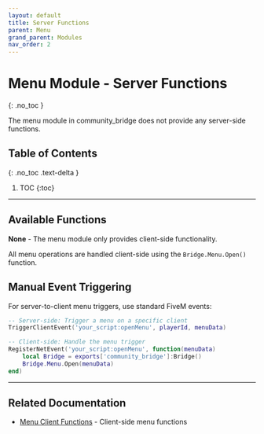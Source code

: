 ```yaml
---
layout: default
title: Server Functions
parent: Menu
grand_parent: Modules
nav_order: 2
---
```


# Menu Module - Server Functions
{: .no_toc }

The menu module in community_bridge does not provide any server-side functions.

## Table of Contents
{: .no_toc .text-delta }

1. TOC
{:toc}

---

## Available Functions

**None** - The menu module only provides client-side functionality.

All menu operations are handled client-side using the `Bridge.Menu.Open()` function. 

## Manual Event Triggering

For server-to-client menu triggers, use standard FiveM events:

```lua
-- Server-side: Trigger a menu on a specific client
TriggerClientEvent('your_script:openMenu', playerId, menuData)
```

```lua
-- Client-side: Handle the menu trigger
RegisterNetEvent('your_script:openMenu', function(menuData)
    local Bridge = exports['community_bridge']:Bridge()
    Bridge.Menu.Open(menuData)
end)
```

---

## Related Documentation

- [Menu Client Functions](../client/) - Client-side menu functions
